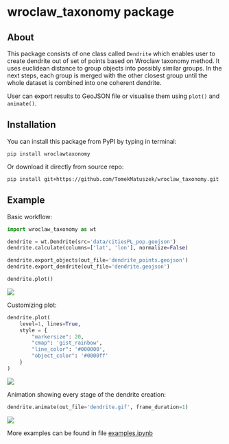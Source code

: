# wroclaw_taxonomy package

## About

This package consists of one class called `Dendrite` which enables user to create dendrite out of set of points based on Wroclaw taxonomy method.
It uses euclidean distance to group objects into possibly similar groups.
In the next steps, each group is merged with the other closest group until the whole dataset is combined into one coherent dendrite.

User can export results to GeoJSON file or visualise them using `plot()` and `animate()`.

## Installation

You can install this package from PyPI by typing in terminal:

`pip install wroclawtaxonomy`

Or download it directly from source repo:

`pip install git+https://github.com/TomekMatuszek/wroclaw_taxonomy.git`

## Example

Basic workflow:

```python
import wroclaw_taxonomy as wt

dendrite = wt.Dendrite(src='data/citiesPL_pop.geojson')
dendrite.calculate(columns=['lat', 'lon'], normalize=False)

dendrite.export_objects(out_file='dendrite_points.geojson')
dendrite.export_dendrite(out_file='dendrite.geojson')

dendrite.plot()
```

![](https://github.com/TomekMatuszek/wroclaw_taxonomy/blob/35c8045b73ee65029bdb1d9afc5ed75f6a6e136c/img/dendrite.png)

Customizing plot:

```python
dendrite.plot(
    level=1, lines=True,
    style = {
        "markersize": 20,
        "cmap": 'gist_rainbow',
        "line_color": '#000000',
        "object_color": '#0000ff'
    }
)
```

![](https://github.com/TomekMatuszek/wroclaw_taxonomy/blob/35c8045b73ee65029bdb1d9afc5ed75f6a6e136c/img/dendrite_custom.png)

Animation showing every stage of the dendrite creation:

```python
dendrite.animate(out_file='dendrite.gif', frame_duration=1)
```

![](https://github.com/TomekMatuszek/wroclaw_taxonomy/blob/35c8045b73ee65029bdb1d9afc5ed75f6a6e136c/img/dendrite.gif)

More examples can be found in file [examples.ipynb](https://github.com/TomekMatuszek/wroclaw_taxonomy/blob/main/examples.ipynb)